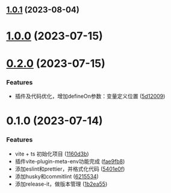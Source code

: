 

## [1.0.1](https://github.com/wei-design/vite-plugin-meta-env/compare/1.0.0...1.0.1) (2023-08-04)

# [1.0.0](https://github.com/wei-design/vite-plugin-meta-env/compare/0.2.0...1.0.0) (2023-07-15)

# [0.2.0](https://github.com/wei-design/vite-plugin-meta-env/compare/0.1.0...0.2.0) (2023-07-15)


### Features

* 插件及代码优化，增加defineOn参数：变量定义位置 ([5d12009](https://github.com/wei-design/vite-plugin-meta-env/commit/5d12009d068f779ce5c81d84fc2688a85b8c5a34))

# 0.1.0 (2023-07-14)


### Features

* vite + ts 初始化项目 ([1160d3b](https://github.com/wei-design/vite-plugin-meta-env/commit/1160d3b400a858f1a1c54c8f822dae8ff51786ed))
* 插件vite-plugin-meta-env功能完成 ([fae9fb8](https://github.com/wei-design/vite-plugin-meta-env/commit/fae9fb84a60b94db130e6f55f1764bd999dd541b))
* 添加eslint和prettier，并格式化代码 ([5401e0f](https://github.com/wei-design/vite-plugin-meta-env/commit/5401e0f93d3551a321f48061995e7d1bb3b96323))
* 添加husky和commitlint ([6215534](https://github.com/wei-design/vite-plugin-meta-env/commit/621553460bd4069df1123e574e3b6543ad65758f))
* 添加release-it，做版本管理 ([1b2ea55](https://github.com/wei-design/vite-plugin-meta-env/commit/1b2ea55762680e31c6cc01abc00e1569cb32457e))
